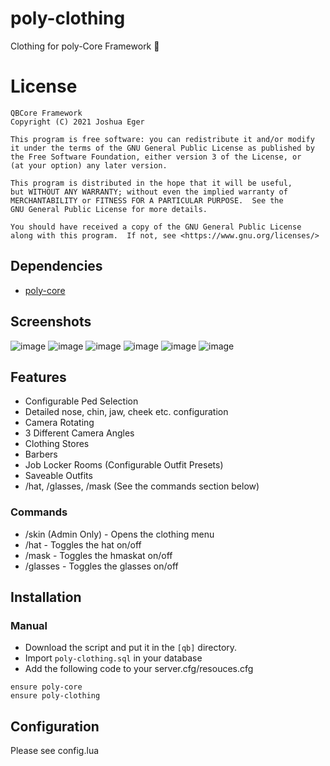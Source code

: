 # poly-clothing
Clothing for poly-Core Framework :dress:

# License

    QBCore Framework
    Copyright (C) 2021 Joshua Eger

    This program is free software: you can redistribute it and/or modify
    it under the terms of the GNU General Public License as published by
    the Free Software Foundation, either version 3 of the License, or
    (at your option) any later version.

    This program is distributed in the hope that it will be useful,
    but WITHOUT ANY WARRANTY; without even the implied warranty of
    MERCHANTABILITY or FITNESS FOR A PARTICULAR PURPOSE.  See the
    GNU General Public License for more details.

    You should have received a copy of the GNU General Public License
    along with this program.  If not, see <https://www.gnu.org/licenses/>

## Dependencies
- [poly-core](https://github.com/qbcore-framework/poly-core)

## Screenshots
![image](https://user-images.githubusercontent.com/66404074/153545004-6337e685-d3a5-478c-8fa2-e50f4b1d2030.png)
![image](https://user-images.githubusercontent.com/66404074/153545067-aa9269c9-3bbc-4ce2-bbcf-2dfcff6bbc05.png)
![image](https://user-images.githubusercontent.com/66404074/153545114-0a363fa3-5981-424a-9894-baf15ea1da40.png)
![image](https://user-images.githubusercontent.com/66404074/153545159-255920cc-baf4-4cbb-a569-29b43298638e.png)
![image](https://user-images.githubusercontent.com/66404074/153545179-b4958a16-7ec4-4ae6-a341-ba3786c0042d.png)
![image](https://user-images.githubusercontent.com/66404074/153545214-cb308b2f-9fc4-460b-b630-2dbd80033481.png)

## Features
- Configurable Ped Selection
- Detailed nose, chin, jaw, cheek etc. configuration
- Camera Rotating
- 3 Different Camera Angles
- Clothing Stores
- Barbers
- Job Locker Rooms (Configurable Outfit Presets)
- Saveable Outfits
- /hat, /glasses, /mask (See the commands section below)

### Commands
- /skin (Admin Only) - Opens the clothing menu
- /hat - Toggles the hat on/off
- /mask - Toggles the hmaskat on/off
- /glasses - Toggles the glasses on/off

## Installation
### Manual
- Download the script and put it in the `[qb]` directory.
- Import `poly-clothing.sql` in your database
- Add the following code to your server.cfg/resouces.cfg
```
ensure poly-core
ensure poly-clothing
```

## Configuration
Please see config.lua
